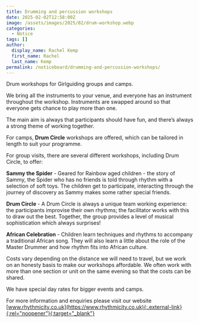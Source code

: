 ```yaml
---
title: Drumming and percussion workshops
date: 2025-02-02T12:58:00Z
image: /assets/images/2025/02/drum-workshop.webp
categories:
  - Notice
tags: []
author:
  display_name: Rachel Kemp
  first_name: Rachel
  last_name: Kemp
permalink: /noticeboard/drumming-and-percussion-workshops/
---
```

Drum workshops for Girlguiding groups and camps.

We bring all the instruments to your venue, and everyone has an instrument throughout the workshop. Instruments are swapped around so that everyone gets chance to play more than one.  

The main aim is always that participants should have fun, and there’s always a strong theme of working together.

For camps, **Drum Circle** workshops are offered, which can be tailored in length to suit your programme.

For group visits, there are several different workshops, including Drum Circle, to offer:

**Sammy the Spider** - Geared for Rainbow aged children - the story of Sammy, the Spider who has no friends is told through rhythm with a selection of soft toys. The children get to participate, interacting through the journey of discovery as Sammy makes some rather special friends.

**Drum Circle** - A Drum Circle is always a unique team working experience: the participants improvise their own rhythms; the facilitator works with this to draw out the best. Together, the group provides a level of musical sophistication which always surprises!

**African Celebration** - Children learn techniques and rhythms to accompany a traditional African song. They will also learn a little about the role of the Master Drummer and how rhythm fits into African culture.

Costs vary depending on the distance we will need to travel, but we work on an honesty basis to make our workshops affordable. We often work with more than one section or unit on the same evening so that the costs can be shared.

We have special day rates for bigger events and camps.

For more information and enquiries please visit our website [www.rhythmicity.co.uk](https://www.rhythmicity.co.uk){:.external-link}{:rel="noopener"}{:target="_blank"}

